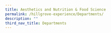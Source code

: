 ```yaml
---
title: Aesthetics and Nutrition & Food Science
permalink: /hillgrove-experience/Departments/
description: ""
third_nav_title: Departments
---
```


